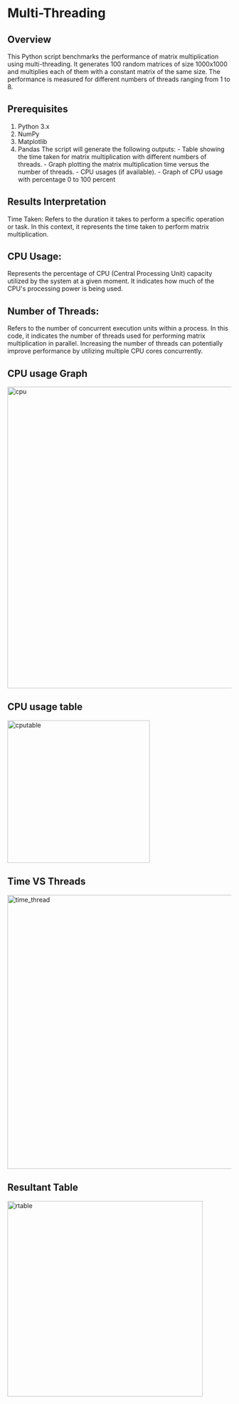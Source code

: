 # Multi-Threading
## Overview
This Python script benchmarks the performance of matrix multiplication using multi-threading. It generates 100 random matrices of size 1000x1000 and multiplies each of them with a constant matrix of the same size. The performance is measured for different numbers of threads ranging from 1 to 8.

## Prerequisites
1. Python 3.x
2. NumPy
3. Matplotlib
4. Pandas
The script will generate the following outputs: - Table showing the time taken for matrix multiplication with different numbers of threads. - Graph plotting the matrix multiplication time versus the number of threads. - CPU usages (if available). - Graph of CPU usage with percentage 0 to 100 percent

## Results Interpretation
Time Taken: Refers to the duration it takes to perform a specific operation or task. In this context, it represents the time taken to perform matrix multiplication.

## CPU Usage: 
Represents the percentage of CPU (Central Processing Unit) capacity utilized by the system at a given moment. It indicates how much of the CPU's processing power is being used.

## Number of Threads: 
Refers to the number of concurrent execution units within a process. In this code, it indicates the number of threads used for performing matrix multiplication in parallel. Increasing the number of threads can potentially improve performance by utilizing multiple CPU cores concurrently.

## CPU usage Graph
<img width="677" alt="cpu" src="https://github.com/RupinderRana/Multi-Threading/assets/98392235/dad11fae-e123-4629-9160-57522d8b4e48">

## CPU usage table
<img width="320" alt="cputable" src="https://github.com/RupinderRana/Multi-Threading/assets/98392235/748a2b8d-1868-4f61-8109-86db67d2c291">

## Time VS Threads
<img width="615" alt="time_thread" src="https://github.com/RupinderRana/Multi-Threading/assets/98392235/024383b7-135a-4ff5-ac4b-47feeafbdc56">

## Resultant Table
<img width="439" alt="rtable" src="https://github.com/RupinderRana/Multi-Threading/assets/98392235/919c190b-84af-4aee-b923-09cba59020b5">
